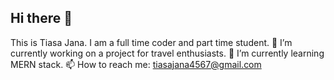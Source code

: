 ## Hi there 👋
This is Tiasa Jana.
I am a full time coder and part time student.
🔭 I’m currently working on a project for travel enthusiasts.
🌱 I’m currently learning MERN stack.
📫 How to reach me:
tiasajana4567@gmail.com


<!--
**tiasa2003/tiasa2003** is a ✨ _special_ ✨ repository because its `README.md` (this file) appears on your GitHub profile.

Here are some ideas to get you started:

- 🔭 I’m currently working on ...
- 🌱 I’m currently learning ...
- 👯 I’m looking to collaborate on ...
- 🤔 I’m looking for help with ...
- 💬 Ask me about ...
- 📫 How to reach me: ...
- 😄 Pronouns: ...
- ⚡ Fun fact: ...
-->
